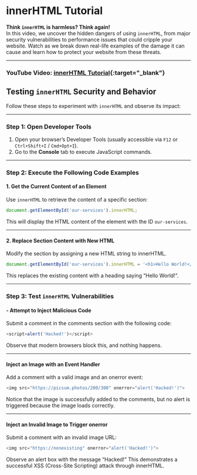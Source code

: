 # innerHTML Tutorial

**Think `innerHTML` is harmless? Think again!**  
In this video, we uncover the hidden dangers of using `innerHTML`, from major security vulnerabilities to performance issues that could cripple your website. Watch as we break down real-life examples of the damage it can cause and learn how to protect your website from these threats.

---

### YouTube Video: [innerHTML Tutorial](https://www.youtube.com/watch?v=LA7udFGXZOw){:target="_blank"}

## Testing `innerHTML` Security and Behavior

Follow these steps to experiment with `innerHTML` and observe its impact:

---

### Step 1: Open Developer Tools

1. Open your browser’s Developer Tools (usually accessible via `F12` or `Ctrl+Shift+I` / `Cmd+Opt+I`).
2. Go to the **Console** tab to execute JavaScript commands.

---

### Step 2: Execute the Following Code Examples

#### 1. Get the Current Content of an Element
Use `innerHTML` to retrieve the content of a specific section:
```javascript
document.getElementById('our-services').innerHTML;
```
This will display the HTML content of the element with the ID `our-services`.

---

#### 2. Replace Section Content with New HTML

Modify the section by assigning a new HTML string to innerHTML.

```javascript
document.getElementById('our-services').innerHTML = '<h1>Hello World!</h1>';
```
This replaces the existing content with a heading saying “Hello World!”.

---

### Step 3: Test `innerHTML` Vulnerabilities

#### - Attempt to Inject Malicious Code

Submit a comment in the comments section with the following code:
```javascript
<script>alert('Hacked!')</script>
```
Observe that modern browsers block this, and nothing happens.

---

#### Inject an Image with an Event Handler

Add a comment with a valid image and an onerror event:
```javascript
<img src="https://picsum.photos/200/300" onerror="alert('Hacked!')">
```

Notice that the image is successfully added to the comments, but no alert is triggered because the image loads correctly.

---

#### Inject an Invalid Image to Trigger onerror

Submit a comment with an invalid image URL:
```javascript
<img src="https://nonexisting" onerror="alert('Hacked!')">
```

Observe an alert box with the message “Hacked!”
This demonstrates a successful XSS (Cross-Site Scripting) attack through innerHTML.
